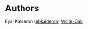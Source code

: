 # Authors

Eyal Kalderon ([ebkalderon](https://github.com/ebkalderon))
[White-Oak](https://github.com/White-Oak)
